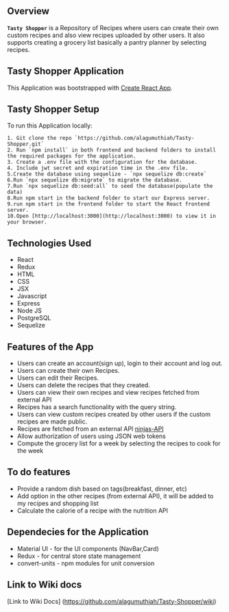## Overview

**`Tasty Shopper`** is a Repository of Recipes where users can create their own custom recipes and also view recipes uploaded by other users. It also supports creating a grocery list basically a pantry planner by selecting recipes.

## Tasty Shopper Application

This Application was bootstrapped with [Create React App](https://github.com/facebook/create-react-app).

## Tasty Shopper Setup

To run this Application locally:

    1. Git clone the repo `https://github.com/alagumuthiah/Tasty-Shopper.git`
    2. Run `npm install` in both frontend and backend folders to install the required packages for the application.
    3. Create a .env file with the configuration for the database.
    4. Include jwt secret and expiration time in the .env file.
    5.Create the database using sequelize - `npx sequelize db:create`
    6.Run `npx sequelize db:migrate` to migrate the database.
    7.Run `npx sequelize db:seed:all` to seed the database(populate the data)
    8.Run npm start in the backend folder to start our Express server.
    9.run npm start in the frontend folder to start the React frontend server.
    10.Open [http://localhost:3000](http://localhost:3000) to view it in your browser.

## Technologies Used

- React
- Redux
- HTML
- CSS
- JSX
- Javascript
- Express
- Node JS
- PostgreSQL
- Sequelize

## Features of the App

- Users can create an account(sign up), login to their account and log out.
- Users can create their own Recipes.
- Users can edit their Recipes.
- Users can delete the recipes that they created.
- Users can view their own recipes and view recipes fetched from external API
- Recipes has a search functionality with the query string.
- Users can view custom recipes created by other users if the custom recipes are made public.
- Recipes are fetched from an external API [ninjas-API](https://api-ninjas.com/api/recipe)
- Allow authorization of users using JSON web tokens
- Compute the grocery list for a week by selecting the recipes to cook for the week

## To do features

- Provide a random dish based on tags(breakfast, dinner, etc)
- Add option in the other recipes (from external API), it will be added to my recipes and shopping list
- Calculate the calorie of a recipe with the nutrition API

## Dependecies for the Application

- Material UI - for the UI components (NavBar,Card)
- Redux - for central store state management
- convert-units - npm modules for unit conversion

<!---# Steps to test and build the application

### `npm test`

Launches the test runner in the interactive watch mode.\
See the section about [running tests](https://facebook.github.io/create-react-app/docs/running-tests) for more information.

### `npm run build`

Builds the app for production to the `build` folder.\
It correctly bundles React in production mode and optimizes the build for the best performance.

The build is minified and the filenames include the hashes.\
Your app is ready to be deployed!

See the section about [deployment](https://facebook.github.io/create-react-app/docs/deployment) for more information. -->

## Link to Wiki docs

[Link to Wiki Docs] (https://github.com/alagumuthiah/Tasty-Shopper/wiki)
